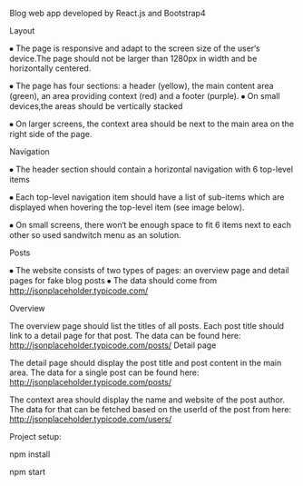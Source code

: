 Blog web app developed by React.js and Bootstrap4	

Layout

⦁	The page is responsive and adapt to the screen size of the user‘s device.The page should not be larger than 1280px in width and be horizontally centered.

⦁	The page has four sections: a header (yellow), the main content area (green), an area providing context (red) and a footer (purple).
⦁	On small devices,the areas should be vertically stacked

⦁	On larger screens, the context area should be next to the main area on the right side of the page. 
                         



Navigation

⦁	The header section should contain a horizontal navigation with 6 top-level items

⦁	Each top-level navigation item should have a list of sub-items which are displayed when hovering the top-level item (see image below).

⦁	On small screens, there won‘t be enough space to fit 6 items next to each other so used sandwitch menu as an solution.

 


Posts

⦁	The website consists of two types of pages: an overview page and detail pages for fake blog posts
⦁	The data should come from http://jsonplaceholder.typicode.com/

Overview


The overview page should list the titles of all posts. Each post title should link to a detail page for that post. The data can be found here: http://jsonplaceholder.typicode.com/posts/
Detail page

The detail page should display the post title and post content in the main area. The data for a single post can be found here: http://jsonplaceholder.typicode.com/posts/<postId>

The context area should display the name and website of the post author. The data for that can be fetched based on the userId of the post from here: http://jsonplaceholder.typicode.com/users/<userId>


Project setup:

npm install

npm start

